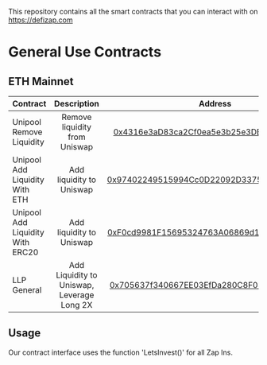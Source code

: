 This repository contains all the smart contracts that you can interact with on https://defizap.com

# General Use Contracts

## ETH Mainnet
| Contract      | Description           | Address  |ABI
| ------------- |:-------------:|:-----:|-------:
| Unipool Remove Liquidity      | Remove liquidity from Uniswap | [0x4316e3aD83ca2Cf0ea5e3b25e3DE2fA7F93cfE9c](https://etherscan.io/address/0x4316e3ad83ca2cf0ea5e3b25e3de2fa7f93cfe9c) | [ABI](https://gist.github.com/suhailgme/bbf5da6474c26c1d3f43838b2a835f56)
| Unipool Add Liquidity With ETH     | Add liquidity to Uniswap      |   [0x97402249515994Cc0D22092D3375033Ad0ea438A](https://etherscan.io/address/0x97402249515994cc0d22092d3375033ad0ea438a) |[ABI](https://gist.github.com/suhailgme/7ad05d8d1ee633973a427f923caea940)
| Unipool Add Liquidity With ERC20     | Add liquidity to Uniswap      |   [0xF0cd9981F15695324763A06869d1c1DD90073C2A](https://etherscan.io/address/0xf0cd9981f15695324763a06869d1c1dd90073c2a) |[ABI](https://gist.github.com/suhailgme/ecd2e71d4adc0a36f114c28e52bba3e0)
| LLP General | Add Liquidity to Uniswap, Leverage Long 2X      |    [0x705637f340667EE03EfDa280C8F054976A5DBAF6](https://etherscan.io/address/0x705637f340667ee03efda280c8f054976a5dbaf6) | [ABI](https://gist.github.com/suhailgme/2aa2953d0edfe655064927bbe69cd6d0)


## Usage
Our contract interface uses the function 'LetsInvest()' for all Zap Ins.
